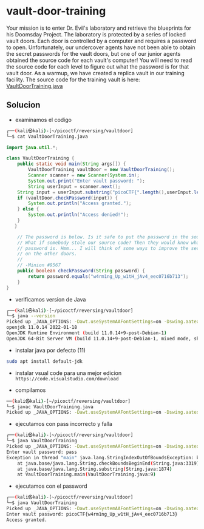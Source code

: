 # vault-door-training

Your mission is to enter Dr. Evil's laboratory and retrieve the blueprints for his Doomsday Project. The laboratory is protected by a series of locked vault doors. Each door is controlled by a computer and requires a password to open. Unfortunately, our undercover agents have not been able to obtain the secret passwords for the vault doors, but one of our junior agents obtained the source code for each vault's computer! You will need to read the source code for each level to figure out what the password is for that vault door. As a warmup, we have created a replica vault in our training facility. The source code for the training vault is here: [VaultDoorTraining.java](https://jupiter.challenges.picoctf.org/static/1afdf83322ee9c0040f8e3a3c047e18b/VaultDoorTraining.java)

## Solucion

- examinamos el codigo

```bash
┌──(kali㉿kali)-[~/picoctf/reversing/vaultdoor]
└─$ cat VaultDoorTraining.java
```

```java
import java.util.*;

class VaultDoorTraining {
    public static void main(String args[]) {
        VaultDoorTraining vaultDoor = new VaultDoorTraining();
        Scanner scanner = new Scanner(System.in); 
        System.out.print("Enter vault password: ");
        String userInput = scanner.next();
	String input = userInput.substring("picoCTF{".length(),userInput.length()-1);
	if (vaultDoor.checkPassword(input)) {
	    System.out.println("Access granted.");
	} else {
	    System.out.println("Access denied!");
	}
   }

    // The password is below. Is it safe to put the password in the source code?
    // What if somebody stole our source code? Then they would know what our
    // password is. Hmm... I will think of some ways to improve the security
    // on the other doors.
    //
    // -Minion #9567
    public boolean checkPassword(String password) {
        return password.equals("w4rm1ng_Up_w1tH_jAv4_eec0716b713");
    }
}

```

- verificamos version de Java
```bash
┌──(kali㉿kali)-[~/picoctf/reversing/vaultdoor]
└─$ java --version
Picked up _JAVA_OPTIONS: -Dawt.useSystemAAFontSettings=on -Dswing.aatext=true
openjdk 11.0.14 2022-01-18
OpenJDK Runtime Environment (build 11.0.14+9-post-Debian-1)
OpenJDK 64-Bit Server VM (build 11.0.14+9-post-Debian-1, mixed mode, sharing)
```

- instalar java por defecto (11)
```bash
sudo apt install default-jdk
```

- instalar vsual code para una mejor edicion
`https://code.visualstudio.com/download`

- compilamos
```bash
──(kali㉿kali)-[~/picoctf/reversing/vaultdoor]
└─$ javac VaultDoorTraining.java 
Picked up _JAVA_OPTIONS: -Dawt.useSystemAAFontSettings=on -Dswing.aatext=true

```

- ejecutamos con pass incorrecto y falla
```bash
┌──(kali㉿kali)-[~/picoctf/reversing/vaultdoor]
└─$ java VaultDoorTraining
Picked up _JAVA_OPTIONS: -Dawt.useSystemAAFontSettings=on -Dswing.aatext=true
Enter vault password: pass
Exception in thread "main" java.lang.StringIndexOutOfBoundsException: begin 8, end 3, length 4
	at java.base/java.lang.String.checkBoundsBeginEnd(String.java:3319)
	at java.base/java.lang.String.substring(String.java:1874)
	at VaultDoorTraining.main(VaultDoorTraining.java:9)
```

- ejecutamos con el password
```bash
┌──(kali㉿kali)-[~/picoctf/reversing/vaultdoor]
└─$ java VaultDoorTraining      
Picked up _JAVA_OPTIONS: -Dawt.useSystemAAFontSettings=on -Dswing.aatext=true
Enter vault password: picoCTF{w4rm1ng_Up_w1tH_jAv4_eec0716b713}
Access granted.

```